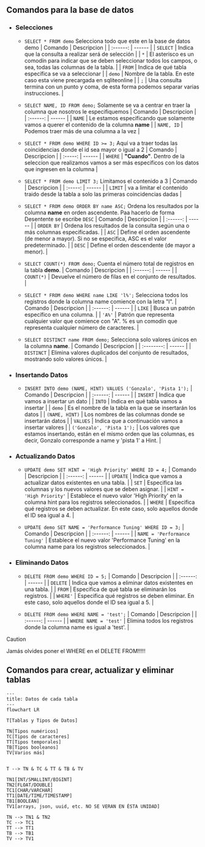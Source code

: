 ## Comandos para la base de datos

- ### Selecciones

  - `SELECT * FROM demo` Selecciona todo que este en la base de datos demo
    | Comando | Descripcion |
    | :------: | ------ |
    | `SELECT` | Indica que la consulta a realizar será de selección |
    | `*` | El asterisco es un comodín para indicar que se deben seleccionar todos los campos, o sea, todas las columnas de la tabla. |
    | `FROM` | Indica de qué tabla específica se va a seleccionar |
    | `demo` | Nombre de la tabla. En este caso esta viene precargada en sqliteonline |
    | `;` | Una consulta termina con un punto y coma, de esta forma podemos separar varias instrucciones. |

  - `SELECT NAME, ID FROM demo;` Solamente se va a centrar en traer la columna que nosotros le especifiquemos
    | Comando | Descripcion |
    | :------: | ------ |
    | `NAME` | Le estamos especificando que solamente vamos a querer el contenido de la columna **name** |
    | `NAME, ID` | Podemos traer más de una columna a la vez |

  - `SELECT * FROM demo WHERE ID >= 3;` Aquí va a traer todas las coincidencias donde el id sea mayor o igual a 2
    | Comando | Descripcion |
    | :-----: | ------ |
    | `WHERE` | **"Cuando"**. Dentro de la seleccion que realizamos vamos a ser más especificos con los datos que ingresen en la columna |

  - `SELECT * FROM demo LIMIT 3;` Limitamos el contenido a 3
    | Comando | Descripcion |
    | :-----: | ------ |
    | `LIMIT` | va a limitar el contenido traido desde la tabla a solo las primeras coincidencias dadas |

  - `SELECT * FROM demo ORDER BY name ASC;` Ordena los resultados por la columna **name** en orden ascendente. Paa hacerlo de forma Desentente se escribe `DESC`
    | Comando | Descripcion |
    | :------: | ------ |
    | `ORDER BY` | Ordena los resultados de la consulta según una o más columnas especificadas. |
    | `ASC` | Define el orden ascendente (de menor a mayor). Si no se especifica, ASC es el valor predeterminado. |
    | `DESC` | Define el orden descendente (de mayor a menor). |

  - `SELECT COUNT(*) FROM demo;` Cuenta el número total de registros en la tabla **demo**.
    | Comando | Descripcion |
    | :------: | ------ |
    | `COUNT(*)` | Devuelve el número de filas en el conjunto de resultados. |

  - `SELECT * FROM demo WHERE name LIKE 'l%';` Selecciona todos los registros donde la columna name comience con la letra "l".
    | Comando | Descripcion |
    | :------: | ------ |
    | `LIKE` | Busca un patrón específico en una columna. |
    | `'A%'` | Patrón que representa cualquier valor que comience con "A". % es un comodín que representa cualquier número de caracteres. |

  - `SELECT DISTINCT name FROM demo;` Selecciona solo valores únicos en la columna **name**.
    | Comando | Descripcion |
    | :--------: | ------ |
    | `DISTINCT` | Elimina valores duplicados del conjunto de resultados, mostrando solo valores únicos. |

- ### Insertando Datos

  - `INSERT INTO demo (NAME, HINT) VALUES ('Gonzalo', 'Pista 1');`
    | Comando | Descripcion |
    | :------: | ------ |
    | `INSERT` | Indica que vamos a insertar un dato |
    | `INTO` | Indica en qué tabla vamos a insertar |
    | `demo` | Es el nombre de la tabla en la que se insertarán los datos |
    | `(NAME, HINT)` | Los nombres de las columnas donde se insertarán datos |
    | `VALUES` | Indica que a continuación vamos a insertar valores |
    | `('Gonzalo', 'Pista 1');` | Los valores que estamos insertando, están en el mismo orden que las columnas, es decir, Gonzalo corresponde a name y 'pista 1' a Hint. |

- ### Actualizando Datos

  - `UPDATE demo SET HINT = 'High Priority' WHERE ID = 4;`
    | Comando | Descripcion |
    | :------: | ------ |
    | `UPDATE` | Indica que vamos a actualizar datos existentes en una tabla. |
    | `SET` | Especifica las columnas y los nuevos valores que se deben asignar. |
    | `HINT = 'High Priority'` | Establece el nuevo valor 'High Priority' en la columna hint para los registros seleccionados. |
    | `WHERE` | Especifica qué registros se deben actualizar. En este caso, solo aquellos donde el ID sea igual a 4. |

  - `UPDATE demo SET NAME = 'Performance Tuning' WHERE ID = 3;`
    | Comando | Descripcion |
    | :------: | ------ |
    | `NAME = 'Performance Tuning'` | Establece el nuevo valor 'Performance Tuning' en la columna name para los registros seleccionados. |

- ### Eliminando Datos

  - `DELETE FROM demo WHERE ID = 5;`
    | Comando | Descripcion |
    | :------: | ------ |
    | `DELETE` | Indica que vamos a eliminar datos existentes en una tabla. |
    | `FROM` | Especifica de qué tabla se eliminarán los registros. |
    | `WHERE'` | Especifica qué registros se deben eliminar. En este caso, solo aquellos donde el ID sea igual a 5. |

  - `DELETE FROM demo WHERE NAME = 'test';`
    | Comando | Descripcion |
    | :------: | ------ |
    | `WHERE NAME = 'test'` | Elimina todos los registros donde la columna name es igual a 'test'. |

> [!CAUTION]
> Jamás olvides poner el WHERE en el DELETE FROM!!!!!


## Comandos para crear, actualizar y eliminar tablas

```mermaid
---
title: Datos de cada tabla
---
flowchart LR

T[Tablas y Tipos de Datos]

TN[Tipos numéricos]
TC[Tipos de caracteres]
TT[Tipos temporales]
TB[Tipos booleanos]
TV[Varios más]


T --> TN & TC & TT & TB & TV

TN1[INT/SMALLINT/BIGINT]
TN2[FLOAT/DOUBLE]
TC1[CHAR/VARCHAR]
TT1[DATE/TIME/TIMESTAMP]
TB1[BOOLEAN]
TV1[arrays, json, uuid, etc. NO SE VERAN EN ÉSTA UNIDAD]

TN --> TN1 & TN2
TC --> TC1
TT --> TT1
TB --> TB1
TV --> TV1
```
